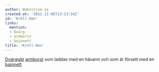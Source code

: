 ```yaml
---
author: Wahnstrom.se
created_at: '2011-11-05T13:13:34Z'
id: 'Krell-Hon'
links:
  mention:
  - Dvärg
  - armborst
  - bajonett
title: 'Krell-Hon'
---
```


[Dvärgiskt][] [armborst] som laddas med en hävarm och som är försett med en [bajonett].

  [Dvärgiskt]: Dvärg
  [armborst]: armborst
  [bajonett]: bajonett